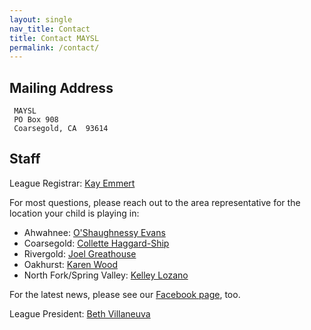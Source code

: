 ```yaml
---
layout: single
nav_title: Contact
title: Contact MAYSL
permalink: /contact/
---
```


## Mailing Address

     MAYSL
     PO Box 908
     Coarsegold, CA  93614

## Staff

League Registrar: [Kay Emmert](mailto:kayemmert@yahoo.com)

For most questions, please reach out to the area representative
for the location your child is playing in:

* Ahwahnee: [O'Shaughnessy Evans](mailto:shaug-maysl@wumpus.org)
* Coarsegold: [Collette Haggard-Ship](mailto:martacollette@gmail.com)
* Rivergold: [Joel Greathouse](mailto:joelgreathouse@gmail.com)
* Oakhurst: [Karen Wood](mailto:karenjwood55@gmail.com)
* North Fork/Spring Valley: [Kelley Lozano](mailto:kelleyswright@gmail.com)


For the latest news, please see our
[Facebook page](https://www.facebook.com/mountainyouthsoccer/), too.


League President: [Beth Villaneuva](mailto:weespotoftea@gmail.com)
